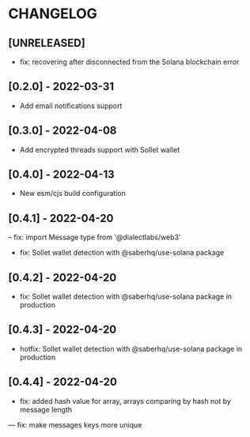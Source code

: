 # CHANGELOG

## [UNRELEASED]

- fix: recovering after disconnected from the Solana blockchain error

## [0.2.0] - 2022-03-31

- Add email notifications support

## [0.3.0] - 2022-04-08

- Add encrypted threads support with Sollet wallet

## [0.4.0] - 2022-04-13

- New esm/cjs build configuration

## [0.4.1] - 2022-04-20

– fix: import Message type from '@dialectlabs/web3'

- fix: Sollet wallet detection with @saberhq/use-solana package

## [0.4.2] - 2022-04-20

- fix: Sollet wallet detection with @saberhq/use-solana package in production

## [0.4.3] - 2022-04-20

- hotfix: Sollet wallet detection with @saberhq/use-solana package in production

## [0.4.4] - 2022-04-20

- fix: added hash value for array, arrays comparing by hash not by message length

— fix: make messages keys more unique
